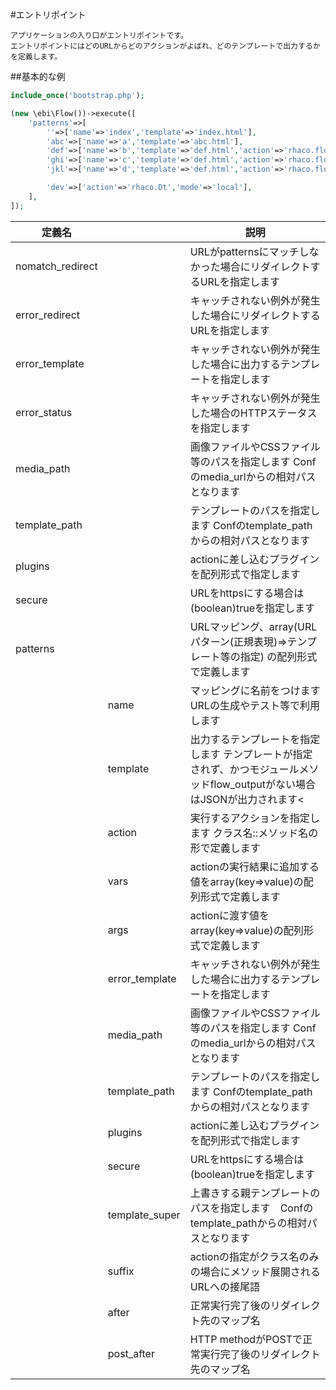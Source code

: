 #エントリポイント

```
アプリケーションの入り口がエントリポイントです。
エントリポイントにはどのURLからどのアクションがよばれ、どのテンプレートで出力するかを定義します。
```


##基本的な例
```php
include_once('bootstrap.php');

(new \ebi\Flow())->execute([
	'patterns'=>[
		''=>['name'=>'index','template'=>'index.html'],
		'abc'=>['name'=>'a','template'=>'abc.html'],
		'def'=>['name'=>'b','template'=>'def.html','action'=>'rhaco.flow.Request::noop'],
		'ghi'=>['name'=>'c','template'=>'def.html','action'=>'rhaco.flow.Request::noop','after'=>'b'],
		'jkl'=>['name'=>'d','template'=>'def.html','action'=>'rhaco.flow.Request::noop','post_after'=>'b'],

		'dev'=>['action'=>'rhaco.Dt','mode'=>'local'],
	],
]);
```

定義名				| 					| 説明
---					| ---				| ---
nomatch_redirect	| 					| URLがpatternsにマッチしなかった場合にリダイレクトするURLを指定します
error_redirect		|					| キャッチされない例外が発生した場合にリダイレクトするURLを指定します
error_template		|					| キャッチされない例外が発生した場合に出力するテンプレートを指定します
error_status		|					| キャッチされない例外が発生した場合のHTTPステータスを指定します
media_path			|					| 画像ファイルやCSSファイル等のパスを指定します Confのmedia_urlからの相対パスとなります
template_path		|					| テンプレートのパスを指定します Confのtemplate_pathからの相対パスとなります
plugins				|					| actionに差し込むプラグインを配列形式で指定します
secure				| 					| URLをhttpsにする場合は(boolean)trueを指定します
patterns			| 					| URLマッピング、array(URLパターン(正規表現)=>テンプレート等の指定) の配列形式で定義します
					| name				| マッピングに名前をつけます URLの生成やテスト等で利用します
					| template			| 出力するテンプレートを指定します テンプレートが指定されず、かつモジュールメソッドflow_outputがない場合はJSONが出力されます<
					| action			| 実行するアクションを指定します クラス名::メソッド名の形で定義します
					| vars				| actionの実行結果に追加する値をarray(key=>value)の配列形式で定義します
					| args				| actionに渡す値をarray(key=>value)の配列形式で定義します
					| error_template	| キャッチされない例外が発生した場合に出力するテンプレートを指定します
					| media_path		| 画像ファイルやCSSファイル等のパスを指定します Confのmedia_urlからの相対パスとなります
					| template_path		| テンプレートのパスを指定します Confのtemplate_pathからの相対パスとなります
					| plugins			| actionに差し込むプラグインを配列形式で指定します
					| secure			| URLをhttpsにする場合は(boolean)trueを指定します
					| template_super	| 上書きする親テンプレートのパスを指定します　Confのtemplate_pathからの相対パスとなります
					| suffix			| actionの指定がクラス名のみの場合にメソッド展開されるURLへの接尾語
					| after				| 正常実行完了後のリダイレクト先のマップ名
					| post_after		| HTTP methodがPOSTで正常実行完了後のリダイレクト先のマップ名




